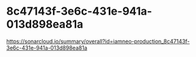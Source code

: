 # 8c47143f-3e6c-431e-941a-013d898ea81a
https://sonarcloud.io/summary/overall?id=iamneo-production_8c47143f-3e6c-431e-941a-013d898ea81a
